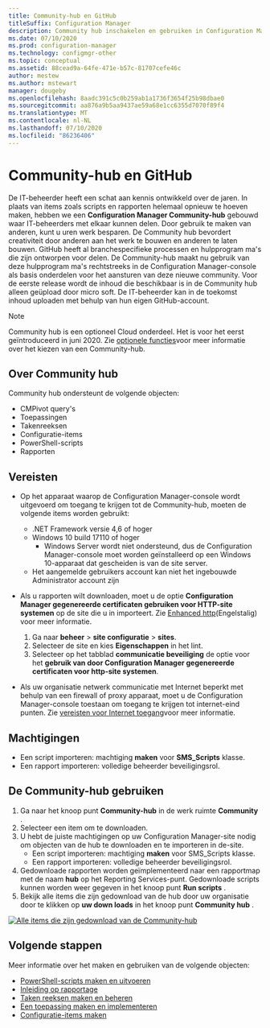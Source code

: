 ```yaml
---
title: Community-hub en GitHub
titleSuffix: Configuration Manager
description: Community hub inschakelen en gebruiken in Configuration Manager
ms.date: 07/10/2020
ms.prod: configuration-manager
ms.technology: configmgr-other
ms.topic: conceptual
ms.assetid: 88cead9a-64fe-471e-b57c-81707cefe46c
author: mestew
ms.author: mstewart
manager: dougeby
ms.openlocfilehash: 8aadc391c5c0b259ab1a1736f3654f25b98dbae0
ms.sourcegitcommit: aa876a9b5aa9437ae59a68e1cc6355d7070f89f4
ms.translationtype: MT
ms.contentlocale: nl-NL
ms.lasthandoff: 07/10/2020
ms.locfileid: "86236406"
---
```

# <a name="community-hub-and-github"></a>Community-hub en GitHub
<!--3555935, 3555936-->

De IT-beheerder heeft een schat aan kennis ontwikkeld over de jaren. In plaats van items zoals scripts en rapporten helemaal opnieuw te hoeven maken, hebben we een **Configuration Manager Community-hub** gebouwd waar IT-beheerders met elkaar kunnen delen. Door gebruik te maken van anderen, kunt u uren werk besparen. De Community hub bevordert creativiteit door anderen aan het werk te bouwen en anderen te laten bouwen. GitHub heeft al branchespecifieke processen en hulpprogram ma's die zijn ontworpen voor delen. De Community-hub maakt nu gebruik van deze hulpprogram ma's rechtstreeks in de Configuration Manager-console als basis onderdelen voor het aansturen van deze nieuwe community. Voor de eerste release wordt de inhoud die beschikbaar is in de Community hub alleen geüpload door micro soft. De IT-beheerder kan in de toekomst inhoud uploaden met behulp van hun eigen GitHub-account.

> [!Note]  
> Community hub is een optioneel Cloud onderdeel. Het is voor het eerst geïntroduceerd in juni 2020. Zie [optionele functies](install-in-console-updates.md#bkmk_options)voor meer informatie over het kiezen van een Community-hub.

## <a name="about-community-hub"></a>Over Community hub

Community hub ondersteunt de volgende objecten:

- CMPivot query's
- Toepassingen
- Takenreeksen
- Configuratie-items
- PowerShell-scripts
- Rapporten

## <a name="prerequisites"></a>Vereisten

- Op het apparaat waarop de Configuration Manager-console wordt uitgevoerd om toegang te krijgen tot de Community-hub, moeten de volgende items worden gebruikt:
   - .NET Framework versie 4,6 of hoger
   - Windows 10 build 17110 of hoger
      - Windows Server wordt niet ondersteund, dus de Configuration Manager-console moet worden geïnstalleerd op een Windows 10-apparaat dat gescheiden is van de site server.
   - Het aangemelde gebruikers account kan niet het ingebouwde Administrator account zijn

- Als u rapporten wilt downloaden, moet u de optie **Configuration Manager gegenereerde certificaten gebruiken voor HTTP-site systemen** op de site die u in importeert. Zie [Enhanced http](/sccm/core/plan-design/hierarchy/enhanced-http)(Engelstalig) voor meer informatie.
   1. Ga naar **beheer**  >  **site configuratie**  >  **sites**.
   1. Selecteer de site en kies **Eigenschappen** in het lint.
   1. Selecteer op het tabblad **communicatie beveiliging** de optie voor het **gebruik van door Configuration Manager gegenereerde certificaten voor http-site systemen**.

- Als uw organisatie netwerk communicatie met Internet beperkt met behulp van een firewall of proxy apparaat, moet u de Configuration Manager-console toestaan om toegang te krijgen tot internet-eind punten. Zie [vereisten voor Internet toegang](../../plan-design/network/internet-endpoints.md#community-hub)voor meer informatie.

## <a name="permissions"></a>Machtigingen

- Een script importeren: machtiging **maken** voor **SMS_Scripts** klasse.
- Een rapport importeren: volledige beheerder beveiligingsrol.


## <a name="use-the-community-hub"></a>De Community-hub gebruiken

1. Ga naar het knoop punt **Community-hub** in de werk ruimte **Community** .
1. Selecteer een item om te downloaden.
1. U hebt de juiste machtigingen op uw Configuration Manager-site nodig om objecten van de hub te downloaden en te importeren in de-site.
    - Een script importeren: machtiging **maken** voor SMS_Scripts klasse.
    - Een rapport importeren: volledige beheerder beveiligingsrol.
1. Gedownloade rapporten worden geïmplementeerd naar een rapportmap met de naam **hub** op het Reporting Services-punt. Gedownloade scripts kunnen worden weer gegeven in het knoop punt **Run scripts** .
1. Bekijk alle items die zijn gedownload van de hub door uw organisatie door te klikken op **uw down loads** in het knoop punt **Community hub** .

[![Alle items die zijn gedownload van de Community-hub](./media/3555935-community-hub-downloads.png)](./media/3555935-community-hub-downloads.png#lightbox)


## <a name="next-steps"></a>Volgende stappen

Meer informatie over het maken en gebruiken van de volgende objecten:

- [PowerShell-scripts maken en uitvoeren](../../../apps/deploy-use/create-deploy-scripts.md)
- [Inleiding op rapportage](introduction-to-reporting.md)
- [Taken reeksen maken en beheren](../../../osd/deploy-use/manage-task-sequences-to-automate-tasks.md)
- [Een toepassing maken en implementeren](../../../apps/get-started/create-and-deploy-an-application.md)
- [Configuratie-items maken](../../../compliance/deploy-use/create-configuration-items.md)
